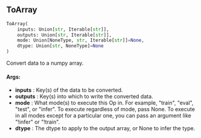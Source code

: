 ## ToArray
```python
ToArray(
	inputs: Union[str, Iterable[str]],
	outputs: Union[str, Iterable[str]],
	mode: Union[NoneType, str, Iterable[str]]=None,
	dtype: Union[str, NoneType]=None
)
```
Convert data to a numpy array.


#### Args:

* **inputs** :  Key(s) of the data to be converted.
* **outputs** :  Key(s) into which to write the converted data.
* **mode** :  What mode(s) to execute this Op in. For example, "train", "eval", "test", or "infer". To execute        regardless of mode, pass None. To execute in all modes except for a particular one, you can pass an argument        like "!infer" or "!train".
* **dtype** :  The dtype to apply to the output array, or None to infer the type.